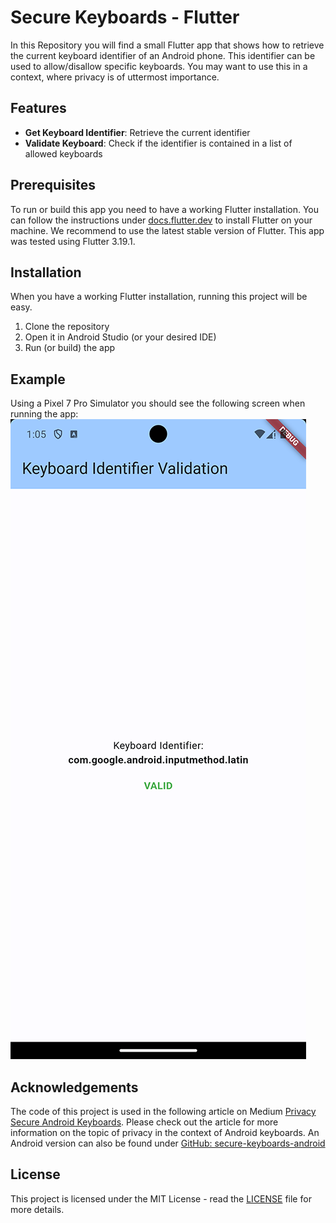 # Secure Keyboards - Flutter
In this Repository you will find a small Flutter app that shows how to retrieve the current keyboard identifier of an Android phone. This identifier can be used to allow/disallow specific keyboards. You may want to use this in a context, where privacy is of uttermost importance.

## Features
- **Get Keyboard Identifier**: Retrieve the current identifier
- **Validate Keyboard**: Check if the identifier is contained in a list of allowed keyboards

## Prerequisites
To run or build this app you need to have a working Flutter installation. You can follow the instructions under [docs.flutter.dev](https://docs.flutter.dev/get-started/install) to install Flutter on your machine. We recommend to use the latest stable version of Flutter.
This app was tested using Flutter 3.19.1.

## Installation
When you have a working Flutter installation, running this project will be easy.
1. Clone the repository
2. Open it in Android Studio (or your desired IDE)
3. Run (or build) the app

## Example
Using a Pixel 7 Pro Simulator you should see the following screen when running the app:
![Screenshot of the Keyboard Validation Screen](documentation/screenshots/secure_keyboards_flutter_pixel_7.png)

## Acknowledgements
The code of this project is used in the following article on Medium [Privacy Secure Android Keyboards](https://medium.com/@mobile_44538/privacy-secure-android-keyboards-b11b322ffa41). Please check out the article for more information on the topic of privacy in the context of Android keyboards.
An Android version can also be found under [GitHub: secure-keyboards-android](https://github.com/EXXETA/secure-keyboards-android)

## License
This project is licensed under the MIT License - read the [LICENSE](LICENSE) file for more details.
